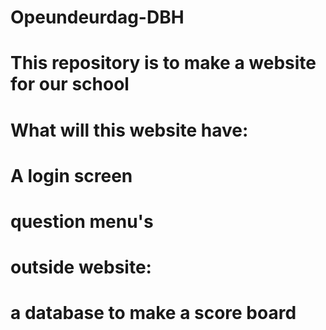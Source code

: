 # Opeundeurdag-DBH
# This repository is to make a website for our school
# What will this website have:   
# A login screen
# question menu's
# outside website:
# a database to make a score board
# 
# 
# 
# 
